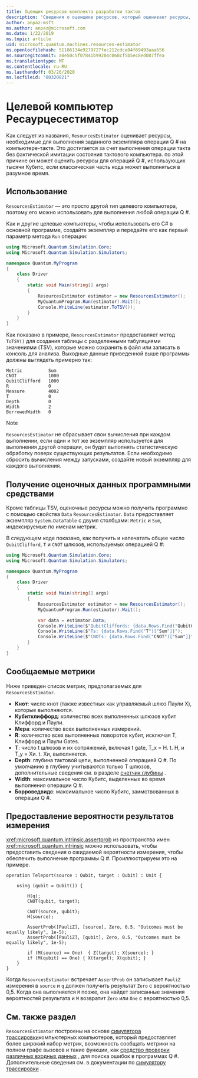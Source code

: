 ```yaml
---
title: Оценщик ресурсов комплекта разработки тактов
description: 'Сведения о оценщике ресурсов, который оценивает ресурсы, необходимые для выполнения заданного экземпляра операции Q # на тактовый компьютер.'
author: anpaz-msft
ms.author: anpaz@microsoft.com
ms.date: 1/22/2019
ms.topic: article
uid: microsoft.quantum.machines.resources-estimator
ms.openlocfilehash: 51186134e9279727fec212cdce84f69493aaa656
ms.sourcegitcommit: a0e50c5f07841b99204c068cf5b5ec8ed087ffea
ms.translationtype: MT
ms.contentlocale: ru-RU
ms.lasthandoff: 03/26/2020
ms.locfileid: "80320821"
---
```

# <a name="the-resourcesestimator-target-machine"></a>Целевой компьютер Ресаурцесестиматор

Как следует из названия, `ResourcesEstimator` оценивает ресурсы, необходимые для выполнения заданного экземпляра операции Q # на компьютере-такте.
Это достигается за счет выполнения операции такта без фактической имитации состояния тактового компьютера. по этой причине он может оценить ресурсы для операций Q #, использующих тысячи Кубитс, если классическая часть кода может выполняться в разумное время.

## <a name="usage"></a>Использование

`ResourcesEstimator` — это просто другой тип целевого компьютера, поэтому его можно использовать для выполнения любой операции Q #. 

Как и другие целевые компьютеры, чтобы использовать его C# в основной программе, создайте экземпляр и передайте его как первый параметр метода `Run` операции:

```csharp
using Microsoft.Quantum.Simulation.Core;
using Microsoft.Quantum.Simulation.Simulators;

namespace Quantum.MyProgram
{
    class Driver
    {
        static void Main(string[] args)
        {
            ResourcesEstimator estimator = new ResourcesEstimator();
            MyQuantumProgram.Run(estimator).Wait();
            Console.WriteLine(estimator.ToTSV());
        }
    }
}
```

Как показано в примере, `ResourcesEstimator` предоставляет метод `ToTSV()` для создания таблицы с разделенными табуляциями значениями (TSV), которые можно сохранить в файл или записать в консоль для анализа. Выходные данные приведенной выше программы должны выглядеть примерно так:

```Output
Metric          Sum
CNOT            1000
QubitClifford   1000
R               0
Measure         4002
T               0
Depth           0
Width           2
BorrowedWidth   0
```

> [!NOTE]
> `ResourcesEstimator` не сбрасывает свои вычисления при каждом выполнении, если один и тот же экземпляр используется для выполнения другой операции, он будет выполнять статистическую обработку поверх существующих результатов.
> Если необходимо сбросить вычисления между запусками, создайте новый экземпляр для каждого выполнения.


## <a name="programmatically-retrieving-the-estimated-data"></a>Получение оценочных данных программными средствами

Кроме таблицы TSV, оценочные ресурсы можно получить программно с помощью свойства `Data` `ResourcesEstimator`. `Data` предоставляет экземпляр `System.DataTable` с двумя столбцами: `Metric` и `Sum`, индексируемые по именам метрик.

В следующем коде показано, как получить и напечатать общее число `QubitClifford`, `T` и `CNOT` шлюзов, используемых операцией Q #:

```csharp
using Microsoft.Quantum.Simulation.Core;
using Microsoft.Quantum.Simulation.Simulators;

namespace Quantum.MyProgram
{
    class Driver
    {
        static void Main(string[] args)
        {
            ResourcesEstimator estimator = new ResourcesEstimator();
            MyQuantumProgram.Run(estimator).Wait();

            var data = estimator.Data;
            Console.WriteLine($"QubitCliffords: {data.Rows.Find("QubitClifford")["Sum"]}");
            Console.WriteLine($"Ts: {data.Rows.Find("T")["Sum"]}");
            Console.WriteLine($"CNOTs: {data.Rows.Find("CNOT")["Sum"]}");
        }
    }
}
```

## <a name="metrics-reported"></a>Сообщаемые метрики

Ниже приведен список метрик, предполагаемых для `ResourcesEstimator`.

* __Кнот__: число кнот (также известных как управляемый шлюз Паули X), которые выполняются.
* __Кубитклиффорд__: количество всех выполненных шлюзов кубит Клиффорд и Паули.
* __Мера__: количество всех выполненных измерений.
* __R__: количество всех выполненных поворотов кубит, исключая T, Клиффорд и Паули Gates.
* __T__: число t шлюзов и их сопряжений, включая t gate, T_x = H. t. H, и T_y = Хи. t. Хи, выполняется.
* __Depth__: глубина тактовой цепи, выполненной операцией Q #. По умолчанию в глубину учитываются только T шлюзов, дополнительные сведения см. в разделе [счетчик глубины](xref:microsoft.quantum.machines.qc-trace-simulator.depth-counter) .
* __Width__: максимальное число Кубитс, выделенных во время выполнения операции Q #.
* __Борроведвидс__: максимальное число Кубитс, заимствованных в операции Q #.


## <a name="providing-the-probability-of-measurement-outcomes"></a>Предоставление вероятности результатов измерения

<xref:microsoft.quantum.intrinsic.assertprob> из пространства имен <xref:microsoft.quantum.intrinsic> можно использовать, чтобы предоставить сведения о ожидаемой вероятности измерения, чтобы обеспечить выполнение программы Q #. Проиллюстрируем это на примере.

```qsharp
operation Teleport(source : Qubit, target : Qubit) : Unit {

    using (qubit = Qubit()) {

        H(q);
        CNOT(qubit, target);

        CNOT(source, qubit);
        H(source);

        AssertProb([PauliZ], [source], Zero, 0.5, "Outcomes must be equally likely", 1e-5);
        AssertProb([PauliZ], [qubit], Zero, 0.5, "Outcomes must be equally likely", 1e-5);

        if (M(source) == One)  { Z(target); X(source); }
        if (M(qubit) == One) { X(target); X(qubit); }
    }
}
```

Когда `ResourcesEstimator` встречает `AssertProb` он записывает `PauliZ` измерения в `source` и `q` должен получить результат `Zero` с вероятностью 0,5. Когда она выполняется `M` позже, она найдет записанные значения вероятностей результата и `M` возвратит `Zero` или `One` с вероятностью 0,5.


## <a name="see-also"></a>См. также раздел

`ResourcesEstimator` построены на основе [симулятора трассировки](xref:microsoft.quantum.machines.qc-trace-simulator.intro)компьютерных компьютеров, который предоставляет более широкий набор метрик, возможность сообщать метрики на полном графе вызовов и такие функции, как [средство проверки различных входных данных](xref:microsoft.quantum.machines.qc-trace-simulator.distinct-inputs) , для поиска ошибок в программах Q #. Дополнительные сведения см. в документации по [симулятору трассировки](xref:microsoft.quantum.machines.qc-trace-simulator.intro) .

